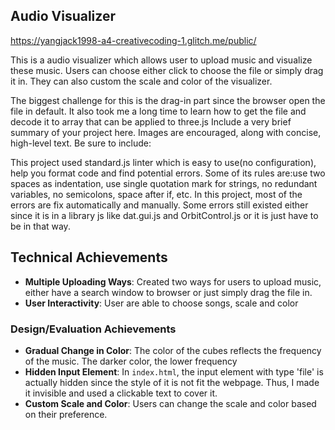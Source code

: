 ## Audio Visualizer

https://yangjack1998-a4-creativecoding-1.glitch.me/public/

This is a audio visualizer which allows user to upload music and visualize these music. Users can choose either click 
to choose the file or simply drag it in. They can also custom the scale and color of the visualizer. 

The biggest challenge
for this is the drag-in part since the browser open the file in default. It also took me a long time to learn how to get 
the file and decode it to array that can be applied to three.js
Include a very brief summary of your project here. Images are encouraged, along with concise, high-level text. Be sure to include:

This project used standard.js linter which is easy to use(no configuration), help you format code and find potential errors. 
Some of its rules are:use two spaces as indentation, use single quotation mark for strings, no redundant variables, no semicolons, space after if, etc.
In this project, most of the errors are fix automatically and manually. Some errors still existed either since it is in a library js like dat.gui.js and OrbitControl.js or it is just have to be in that way.



## Technical Achievements
- **Multiple Uploading Ways**: Created two ways for users to upload music, either have a search window to browser or just simply drag the file in.
- **User Interactivity**: User are able to choose songs, scale and color

### Design/Evaluation Achievements
- **Gradual Change in Color**: The color of the cubes reflects the frequency of the music. The darker color, the lower frequency
- **Hidden Input Element**: In `index.html`, the input element with type 'file' is actually hidden since the style of it is not
fit the webpage. Thus, I made it invisible and used a clickable text to cover it.
- **Custom Scale and Color**: Users can change the scale and color based on their preference.

